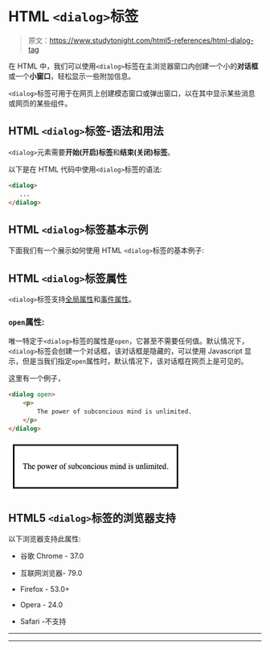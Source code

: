 # HTML `<dialog>`标签

> 原文：<https://www.studytonight.com/html5-references/html-dialog-tag>

在 HTML 中，我们可以使用`<dialog>`标签在主浏览器窗口内创建一个小的**对话框**或一个**小窗口**，轻松显示一些附加信息。

`<dialog>`标签可用于在网页上创建模态窗口或弹出窗口，以在其中显示某些消息或网页的某些组件。

## HTML `<dialog>`标签-语法和用法

`<dialog>`元素需要**开始(开启)标签**和**结束(关闭)标签**。

以下是在 HTML 代码中使用`<dialog>`标签的语法:

```html
<dialog>
   ...
</dialog>
```

## HTML `<dialog>`标签基本示例

下面我们有一个展示如何使用 HTML `<dialog>`标签的基本例子:

## HTML `<dialog>`标签属性

`<dialog>`标签支持[全局属性](https://www.studytonight.com/html5-references/html-global-attributes)和[事件属性](https://www.studytonight.com/html5-references/html-event-attributes)。

### `open`属性:

唯一特定于`<dialog>`标签的属性是`open`，它甚至不需要任何值。默认情况下，`<dialog>`标签会创建一个对话框，该对话框是隐藏的，可以使用 Javascript 显示，但是当我们指定`open`属性时，默认情况下，该对话框在网页上是可见的。

这里有一个例子，

```html
<dialog open>  
    <p>
        The power of subconcious mind is unlimited. 
    </p>  
</dialog>
```

![example of HTML dialog tag](img/ba306b6ddb568742161b5671ce430238.png)

## HTML5 `<dialog>`标签的浏览器支持

以下浏览器支持此属性:

*   谷歌 Chrome - 37.0

*   互联网浏览器- 79.0

*   Firefox - 53.0+

*   Opera - 24.0

*   Safari -不支持

* * *

* * *